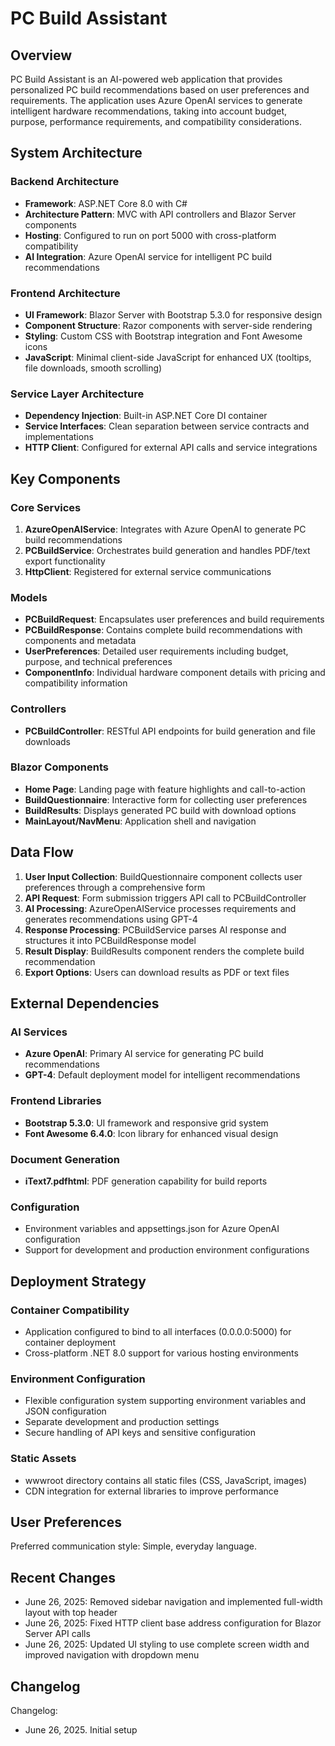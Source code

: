 # PC Build Assistant

## Overview

PC Build Assistant is an AI-powered web application that provides personalized PC build recommendations based on user preferences and requirements. The application uses Azure OpenAI services to generate intelligent hardware recommendations, taking into account budget, purpose, performance requirements, and compatibility considerations.

## System Architecture

### Backend Architecture
- **Framework**: ASP.NET Core 8.0 with C#
- **Architecture Pattern**: MVC with API controllers and Blazor Server components
- **Hosting**: Configured to run on port 5000 with cross-platform compatibility
- **AI Integration**: Azure OpenAI service for intelligent PC build recommendations

### Frontend Architecture
- **UI Framework**: Blazor Server with Bootstrap 5.3.0 for responsive design
- **Component Structure**: Razor components with server-side rendering
- **Styling**: Custom CSS with Bootstrap integration and Font Awesome icons
- **JavaScript**: Minimal client-side JavaScript for enhanced UX (tooltips, file downloads, smooth scrolling)

### Service Layer Architecture
- **Dependency Injection**: Built-in ASP.NET Core DI container
- **Service Interfaces**: Clean separation between service contracts and implementations
- **HTTP Client**: Configured for external API calls and service integrations

## Key Components

### Core Services
1. **AzureOpenAIService**: Integrates with Azure OpenAI to generate PC build recommendations
2. **PCBuildService**: Orchestrates build generation and handles PDF/text export functionality
3. **HttpClient**: Registered for external service communications

### Models
- **PCBuildRequest**: Encapsulates user preferences and build requirements
- **PCBuildResponse**: Contains complete build recommendations with components and metadata
- **UserPreferences**: Detailed user requirements including budget, purpose, and technical preferences
- **ComponentInfo**: Individual hardware component details with pricing and compatibility information

### Controllers
- **PCBuildController**: RESTful API endpoints for build generation and file downloads

### Blazor Components
- **Home Page**: Landing page with feature highlights and call-to-action
- **BuildQuestionnaire**: Interactive form for collecting user preferences
- **BuildResults**: Displays generated PC build with download options
- **MainLayout/NavMenu**: Application shell and navigation

## Data Flow

1. **User Input Collection**: BuildQuestionnaire component collects user preferences through a comprehensive form
2. **API Request**: Form submission triggers API call to PCBuildController
3. **AI Processing**: AzureOpenAIService processes requirements and generates recommendations using GPT-4
4. **Response Processing**: PCBuildService parses AI response and structures it into PCBuildResponse model
5. **Result Display**: BuildResults component renders the complete build recommendation
6. **Export Options**: Users can download results as PDF or text files

## External Dependencies

### AI Services
- **Azure OpenAI**: Primary AI service for generating PC build recommendations
- **GPT-4**: Default deployment model for intelligent recommendations

### Frontend Libraries
- **Bootstrap 5.3.0**: UI framework and responsive grid system
- **Font Awesome 6.4.0**: Icon library for enhanced visual design

### Document Generation
- **iText7.pdfhtml**: PDF generation capability for build reports

### Configuration
- Environment variables and appsettings.json for Azure OpenAI configuration
- Support for development and production environment configurations

## Deployment Strategy

### Container Compatibility
- Application configured to bind to all interfaces (0.0.0.0:5000) for container deployment
- Cross-platform .NET 8.0 support for various hosting environments

### Environment Configuration
- Flexible configuration system supporting environment variables and JSON configuration
- Separate development and production settings
- Secure handling of API keys and sensitive configuration

### Static Assets
- wwwroot directory contains all static files (CSS, JavaScript, images)
- CDN integration for external libraries to improve performance

## User Preferences

Preferred communication style: Simple, everyday language.

## Recent Changes

- June 26, 2025: Removed sidebar navigation and implemented full-width layout with top header
- June 26, 2025: Fixed HTTP client base address configuration for Blazor Server API calls
- June 26, 2025: Updated UI styling to use complete screen width and improved navigation with dropdown menu

## Changelog

Changelog:
- June 26, 2025. Initial setup
